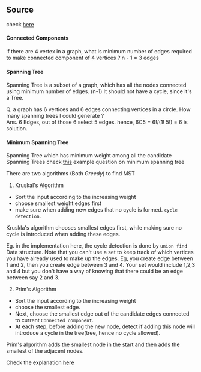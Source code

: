 ## Source
check [here](https://www.youtube.com/watch?v=1_zRHgX8Gqw)

#### Connected Components

if there are 4 vertex in a graph, what is minimum number of edges required to make connected component of 4 vertices ?
n - 1 = 3 edges 

#### Spanning Tree
Spanning Tree is a subset of a graph, which has all the nodes connected using minimum number of edges. (n-1)
It should not have a cycle, since it's a Tree.

Q. a graph has 6 vertices and 6 edges connecting vertices in a circle. How many spanning trees I could generate ?  
Ans. 6 Edges, out of those 6 select 5  edges. hence, 6C5 = 6!/(1! 5!) = 6 is solution.

#### Minimum Spanning Tree
Spanning Tree which has minimum weight among all the candidate Spanning Trees
check [this](https://leetcode.com/problems/cheapest-flights-within-k-stops/) example question on minimum spanning tree  

There are two algorithms (Both _Greedy_) to find MST
1. Kruskal's Algorithm
- Sort the input according to the increasing weight
- choose smallest weight edges first
- make sure when adding new edges that no cycle is formed. `cycle detection`.

Kruskla's algorithm chooses smallest edges first, while making sure no cycle is introduced when adding these edges.

Eg. in the implementation here, the cycle detection is done by `union find` Data structure.
Note that you can't use a set to keep track of which vertices you have already used to make up the edges. Eg, you create edge between 1 and 2, then you create edge between 3 and 4.
Your set would include 1,2,3 and 4 but you don't have a way of knowing that there could be an edge between say 2 and 3.

2. Prim's Algorithm
- Sort the input according to the increasing weight
- choose the smallest edge.
- Next, choose the smallest edge out of the candidate edges connected to current `Connected component`.
- At each step, before adding the new node, detect if adding this node will introduce a cycle in the tree(tree, hence no cycle allowed).

Prim's algorithm adds the smallest node in the start and then adds the smallest of the adjacent nodes.  

Check the explanation [here](https://www.youtube.com/watch?v=4ZlRH0eK-qQ)
